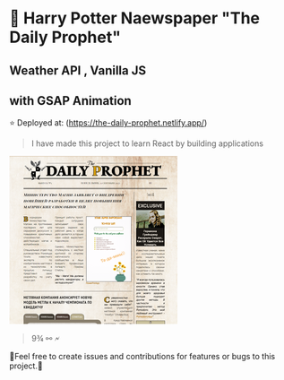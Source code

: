 # 🧙 Harry Potter Naewspaper "The Daily Prophet" 

## Weather API , Vanilla JS
## with GSAP Animation

⭐ Deployed at: (<https://the-daily-prophet.netlify.app/>)


>I have made this project to learn React by building applications
>
![The Daily Prophet](https://github.com/OlaCharn/js-the-daily-prophet/blob/main/thedailyprophet.png?raw=true)
> 9¾ ⚯ 🗲 




🧡Feel free to create issues and contributions for features or bugs to this project.🧡
